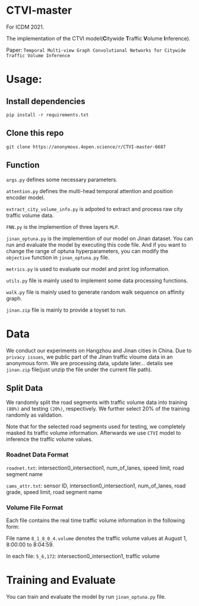 # CTVI-master
For  ICDM 2021.

The implementation of the CTVI model(**C**itywide **T**raffic **V**olume **I**nference).

Paper: ```Temporal Multi-view Graph Convolutional Networks for Citywide Traffic Volume Inference```

# Usage:
## Install dependencies

```pip install -r requirements.txt```

## Clone this repo
```
git clone https://anonymous.4open.science/r/CTVI-master-6687
```

## Function
```args.py``` defines some necessary parameters.

```attention.py``` defines the multi-head temporal attention and position encoder model.

```extract_city_volume_info.py``` is adpoted  to extract and process raw city traffic volume data. 

```FNN.py``` is the implemention of three layers ```MLP```.

```jinan_optuna.py``` is the implemention of our model on Jinan dataset. You can run and evaluate the model by executing this code file.  And if you want to change the range of optuna hyperparameters, you can modify the ```objective``` function in ```jinan_optuna.py``` file. 

```metrics.py``` is used to evaluate our model and print log information.

```utils.py``` file is mainly used to implement some data processing functions.

```walk.py``` file is mainly used to generate random walk sequence on affinity graph.

```jinan.zip``` file is mainly to provide a toyset to run.

# Data
We conduct our experiments on Hangzhou and Jinan cities in China. Due to ```privacy issues```, we public part of the Jinan traffic vloume data in an anonymous form.
We are processing data, update later... detalis see ```jinan.zip``` file(just unzip the file under the current file path).
## Split Data
We randomly split the road segments with traffic volume data into training ```(80%)``` and testing ```(20%)```, respectively. We further select 20% of the training randomly as
validation. 

Note that for the selected road segments used for testing, we completely masked its traffic volume information. Afterwards we use ```CTVI``` model to inference the traffic volume values.

### Roadnet Data Format
```roadnet.txt```: intersection0_intersection1, num_of_lanes, speed limit, road segment name

```cams_attr.txt```: sensor ID, intersection0_intersection1, num_of_lanes, road grade, speed limit, road segment name
### Volume File Format
Each file contains the real time traffic volume information in the following form:

File name ```8_1_8_0_4.volume``` denotes the traffic volume values at August 1, 8:00:00 to 8:04:59.

In each file:
```5_6,172```: intersection0_intersection1, traffic volume


# Training and Evaluate
You can train and evaluate the model by run ```jinan_optuna.py``` file.


